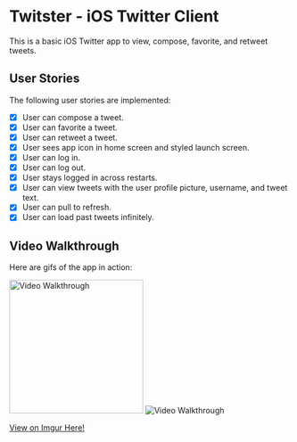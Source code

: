 # Twitster - iOS Twitter Client

This is a basic iOS Twitter app to view, compose, favorite, and retweet tweets.

## User Stories

The following user stories are implemented:

- [x] User can compose a tweet.
- [x] User can favorite a tweet. 
- [x] User can retweet a tweet. 
- [x] User sees app icon in home screen and styled launch screen. 
- [x] User can log in. 
- [x] User can log out. 
- [x] User stays logged in across restarts.
- [x] User can view tweets with the user profile picture, username, and tweet text.
- [x] User can pull to refresh.
- [x] User can load past tweets infinitely. 

## Video Walkthrough

Here are gifs of the app in action:

<img src='https://i.imgur.com/lrPh00S.gif' title='Video Walkthrough' width='240' alt='Video Walkthrough' />

<img src='https://i.imgur.com/lhYJVGJ.gif' title='Video Walkthrough' width='' alt='Video Walkthrough' />

[View on Imgur Here!](https://i.imgur.com/lhYJVGJ.gif)

